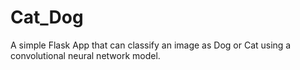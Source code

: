 # Cat_Dog

A simple Flask App that can classify an image as Dog or Cat using a convolutional neural network model.
